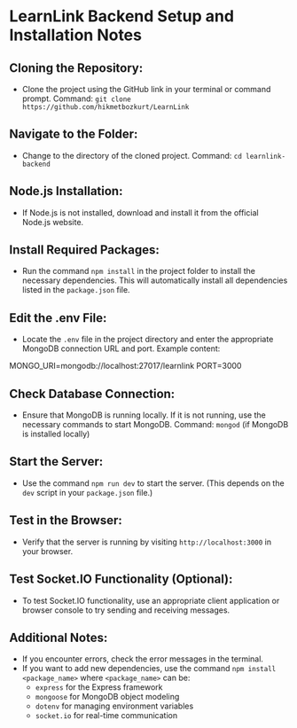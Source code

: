 # LearnLink Backend Setup and Installation Notes

## Cloning the Repository:

- Clone the project using the GitHub link in your terminal or command prompt.
  Command: `git clone https://github.com/hikmetbozkurt/LearnLink`

## Navigate to the Folder:

- Change to the directory of the cloned project.
  Command: `cd learnlink-backend`

## Node.js Installation:

- If Node.js is not installed, download and install it from the official Node.js website.

## Install Required Packages:

- Run the command `npm install` in the project folder to install the necessary dependencies.
  This will automatically install all dependencies listed in the `package.json` file.

## Edit the .env File:

- Locate the `.env` file in the project directory and enter the appropriate MongoDB connection URL and port.
  Example content:

MONGO_URI=mongodb://localhost:27017/learnlink PORT=3000


## Check Database Connection:

- Ensure that MongoDB is running locally. If it is not running, use the necessary commands to start MongoDB.
Command: `mongod` (if MongoDB is installed locally)

## Start the Server:

- Use the command `npm run dev` to start the server. (This depends on the `dev` script in your `package.json` file.)

## Test in the Browser:

- Verify that the server is running by visiting `http://localhost:3000` in your browser.

## Test Socket.IO Functionality (Optional):

- To test Socket.IO functionality, use an appropriate client application or browser console to try sending and receiving messages.

## Additional Notes:

- If you encounter errors, check the error messages in the terminal.
- If you want to add new dependencies, use the command `npm install <package_name>` where `<package_name>` can be:
  - `express` for the Express framework
  - `mongoose` for MongoDB object modeling
  - `dotenv` for managing environment variables
  - `socket.io` for real-time communication
